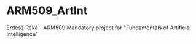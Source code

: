 # ARM509_ArtInt
 Erdész Réka - ARM509 Mandatory project for "Fundamentals of Artificial Intelligence"
